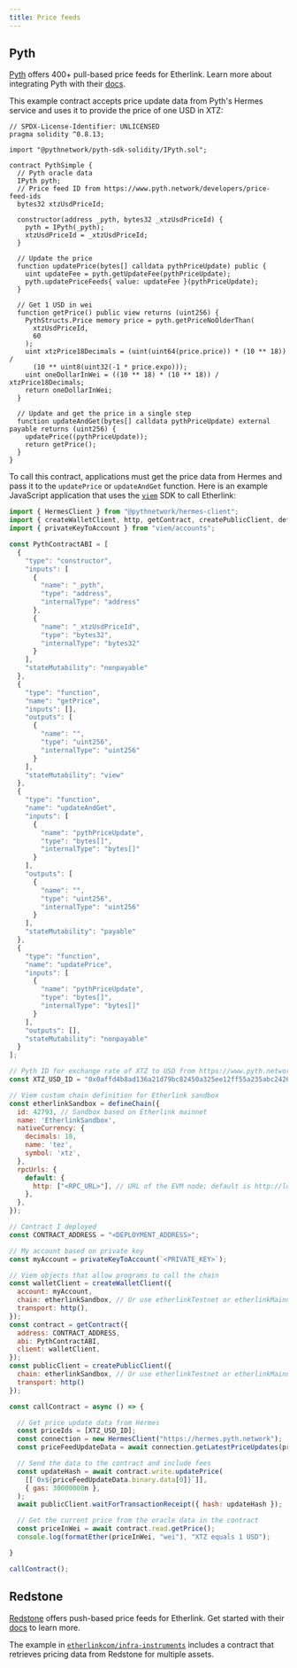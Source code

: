 ```yaml
---
title: Price feeds
---
```


## Pyth

[Pyth](https://pyth.network/) offers 400+ pull-based price feeds for Etherlink.
Learn more about integrating Pyth with their [docs](https://docs.pyth.network/price-feeds/use-real-time-data/evm).

This example contract accepts price update data from Pyth's Hermes service and uses it to provide the price of one USD in XTZ:

```solidity
// SPDX-License-Identifier: UNLICENSED
pragma solidity ^0.8.13;

import "@pythnetwork/pyth-sdk-solidity/IPyth.sol";

contract PythSimple {
  // Pyth oracle data
  IPyth pyth;
  // Price feed ID from https://www.pyth.network/developers/price-feed-ids
  bytes32 xtzUsdPriceId;

  constructor(address _pyth, bytes32 _xtzUsdPriceId) {
    pyth = IPyth(_pyth);
    xtzUsdPriceId = _xtzUsdPriceId;
  }

  // Update the price
  function updatePrice(bytes[] calldata pythPriceUpdate) public {
    uint updateFee = pyth.getUpdateFee(pythPriceUpdate);
    pyth.updatePriceFeeds{ value: updateFee }(pythPriceUpdate);
  }

  // Get 1 USD in wei
  function getPrice() public view returns (uint256) {
    PythStructs.Price memory price = pyth.getPriceNoOlderThan(
      xtzUsdPriceId,
      60
    );
    uint xtzPrice18Decimals = (uint(uint64(price.price)) * (10 ** 18)) /
      (10 ** uint8(uint32(-1 * price.expo)));
    uint oneDollarInWei = ((10 ** 18) * (10 ** 18)) / xtzPrice18Decimals;
    return oneDollarInWei;
  }

  // Update and get the price in a single step
  function updateAndGet(bytes[] calldata pythPriceUpdate) external payable returns (uint256) {
    updatePrice((pythPriceUpdate));
    return getPrice();
  }
}
```

To call this contract, applications must get the price data from Hermes and pass it to the `updatePrice` or `updateAndGet` function.
Here is an example JavaScript application that uses the [`viem`](https://viem.sh/) SDK to call Etherlink:

```javascript
import { HermesClient } from "@pythnetwork/hermes-client";
import { createWalletClient, http, getContract, createPublicClient, defineChain, formatEther } from "viem";
import { privateKeyToAccount } from "viem/accounts";

const PythContractABI = [
  {
    "type": "constructor",
    "inputs": [
      {
        "name": "_pyth",
        "type": "address",
        "internalType": "address"
      },
      {
        "name": "_xtzUsdPriceId",
        "type": "bytes32",
        "internalType": "bytes32"
      }
    ],
    "stateMutability": "nonpayable"
  },
  {
    "type": "function",
    "name": "getPrice",
    "inputs": [],
    "outputs": [
      {
        "name": "",
        "type": "uint256",
        "internalType": "uint256"
      }
    ],
    "stateMutability": "view"
  },
  {
    "type": "function",
    "name": "updateAndGet",
    "inputs": [
      {
        "name": "pythPriceUpdate",
        "type": "bytes[]",
        "internalType": "bytes[]"
      }
    ],
    "outputs": [
      {
        "name": "",
        "type": "uint256",
        "internalType": "uint256"
      }
    ],
    "stateMutability": "payable"
  },
  {
    "type": "function",
    "name": "updatePrice",
    "inputs": [
      {
        "name": "pythPriceUpdate",
        "type": "bytes[]",
        "internalType": "bytes[]"
      }
    ],
    "outputs": [],
    "stateMutability": "nonpayable"
  }
];

// Pyth ID for exchange rate of XTZ to USD from https://www.pyth.network/developers/price-feed-ids
const XTZ_USD_ID = "0x0affd4b8ad136a21d79bc82450a325ee12ff55a235abc242666e423b8bcffd03";

// Viem custom chain definition for Etherlink sandbox
const etherlinkSandbox = defineChain({
  id: 42793, // Sandbox based on Etherlink mainnet
  name: 'EtherlinkSandbox',
  nativeCurrency: {
    decimals: 18,
    name: 'tez',
    symbol: 'xtz',
  },
  rpcUrls: {
    default: {
      http: ["<RPC_URL>"], // URL of the EVM node; default is http://localhost:8545 for sandbox
    },
  },
});

// Contract I deployed
const CONTRACT_ADDRESS = "<DEPLOYMENT_ADDRESS>";

// My account based on private key
const myAccount = privateKeyToAccount(`<PRIVATE_KEY>`);

// Viem objects that allow programs to call the chain
const walletClient = createWalletClient({
  account: myAccount,
  chain: etherlinkSandbox, // Or use etherlinkTestnet or etherlinkMainnet from "viem/chains"
  transport: http(),
});
const contract = getContract({
  address: CONTRACT_ADDRESS,
  abi: PythContractABI,
  client: walletClient,
});
const publicClient = createPublicClient({
  chain: etherlinkSandbox, // Or use etherlinkTestnet or etherlinkMainnet from "viem/chains"
  transport: http()
});

const callContract = async () => {

  // Get price update data from Hermes
  const priceIds = [XTZ_USD_ID];
  const connection = new HermesClient("https://hermes.pyth.network");
  const priceFeedUpdateData = await connection.getLatestPriceUpdates(priceIds);

  // Send the data to the contract and include fees
  const updateHash = await contract.write.updatePrice(
    [[`0x${priceFeedUpdateData.binary.data[0]}`]],
    { gas: 30000000n },
  );
  await publicClient.waitForTransactionReceipt({ hash: updateHash });

  // Get the current price from the oracle data in the contract
  const priceInWei = await contract.read.getPrice();
  console.log(formatEther(priceInWei, "wei"), "XTZ equals 1 USD");

}

callContract();
```

## Redstone

[Redstone](https://redstone.finance/) offers push-based price feeds for Etherlink.
Get started with their [docs](https://docs.redstone.finance/docs/introduction) to learn more.

The example in [`etherlinkcom/infra-instruments`](https://github.com/etherlinkcom/infra-instruments/tree/main) includes a contract that retrieves pricing data from Redstone for multiple assets.
